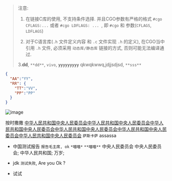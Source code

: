 > 注意: 
>
> 1. 在链接C库的使用, 不支持条件选择. 并且CGO参数有严格的格式 `#cgo CFLAGS:...` 或者 `#cgo LDFLAGS: ... `, 即 `#cgo` 和 参数(`CFLAGS`, `LDFLAGS`) 
>
> 2. 对于C语言库(`.h` 文件定义内容 和 `.c` 文件实现 `.h` 的定义), 在CGO当中引用 `.h` 文件, 必须采用 `动态库/静态库` 链接的方式, 否则可能无法编译通过.  
> 
> 3.**dd**, `**dd**`, `vivo`,  **`yyyyyyyyy`** qkwqkwwq,jdjjsdjsd, `**sss**`
>

```json
{
  "AA":"YY",
  "RR": {
    "TT":"VV",
    "PP":"PP"
  }
}
```

![image](/home/user/Pictures/images.jpeg)

按时撒撒 [中华人民共和国中央人民委员会中华人民共和国中央人民委员会中华人民共和国中央人民委员会中华人民共和国中央人民委员会中华人民共和国中央人民委员会中华人民共和国中央人民委员会](https://www.baidu.com) `萨斯卡萨` assassa

- 中国测试报告 `报告毛主席, ok` `*喵喵*` `**喵喵**` 中央人民委员会
中央人民委员会;
中华人民共和国;
万岁;






- jdk `测试失败`, Are you Ok ?

- 试试